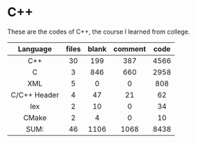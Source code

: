 # C++
These are the codes of C++, the course I learned from college.
  
  |Language|                     files|          blank|        comment|           code|
  |:-:|:-:|:-:|:-:|:-:|
  |C++|                             30|            199|            387|           4566|
 |C    |                            3     |       846    |        660    |       2958|
|  XML  |                            5     |         0    |          0     |       808|
 | C/C++ Header  |                   4      |       47  |           21   |          62|
 | lex         |                  2          |   10            |  0       |      34|
 | CMake       |                  2           |   4         |     0      |       10|
|  SUM:                      |      46    |       1106      |     1068  |         8438|

